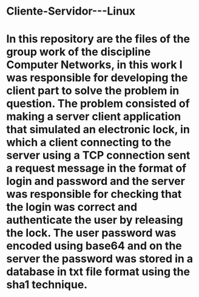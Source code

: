 # Cliente-Servidor---Linux

# In this repository are the files of the group work of the discipline Computer Networks, in this work I was responsible for developing the client part to solve the problem in question. The problem consisted of making a server client application that simulated an electronic lock, in which a client connecting to the server using a TCP connection sent a request message in the format of login and password and the server was responsible for checking that the login was correct and authenticate the user by releasing the lock. The user password was encoded using base64 and on the server the password was stored in a database in txt file format using the sha1 technique.